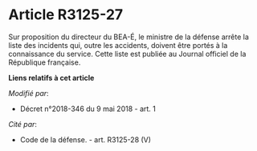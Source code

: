 # Article R3125-27

Sur proposition du directeur du BEA-É, le ministre de la défense arrête la liste des incidents qui, outre les accidents,
doivent être portés à la connaissance du service. Cette liste est publiée au Journal officiel de la République française.

**Liens relatifs à cet article**

_Modifié par_:

  - Décret n°2018-346 du 9 mai 2018 - art. 1

_Cité par_:

  - Code de la défense. - art. R3125-28 (V)
